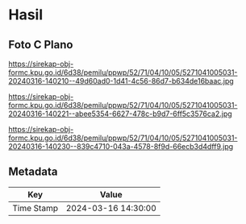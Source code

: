 # Hasil

## Foto C Plano

https://sirekap-obj-formc.kpu.go.id/6d38/pemilu/ppwp/52/71/04/10/05/5271041005031-20240316-140210--49d60ad0-1d41-4c56-86d7-b634de16baac.jpg

https://sirekap-obj-formc.kpu.go.id/6d38/pemilu/ppwp/52/71/04/10/05/5271041005031-20240316-140221--abee5354-6627-478c-b9d7-6ff5c3576ca2.jpg

https://sirekap-obj-formc.kpu.go.id/6d38/pemilu/ppwp/52/71/04/10/05/5271041005031-20240316-140230--839c4710-043a-4578-8f9d-66ecb3d4dff9.jpg


## Metadata

| Key        | Value               |
| ---------- | ------------------- |
| Time Stamp | 2024-03-16 14:30:00 |



